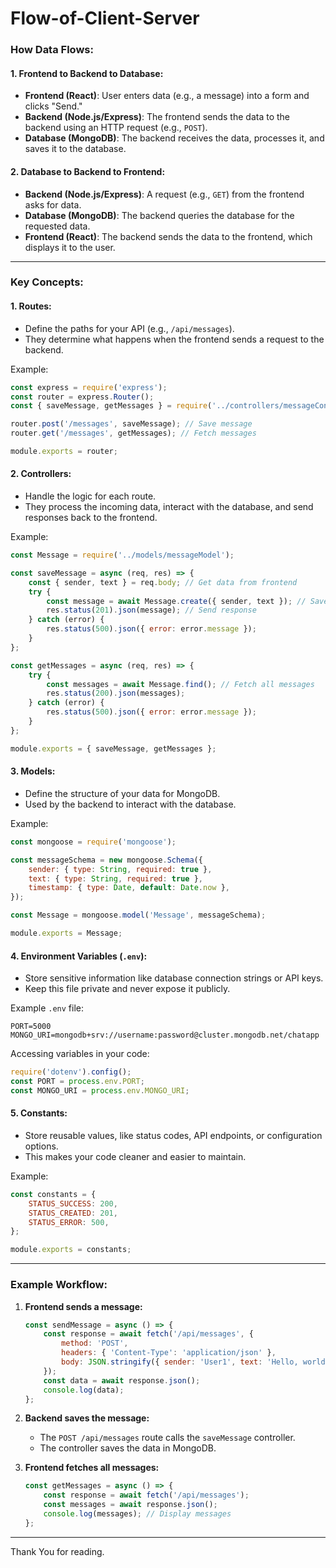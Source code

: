 # Flow-of-Client-Server
### **How Data Flows:**

#### 1. **Frontend to Backend to Database:**
   - **Frontend (React)**: User enters data (e.g., a message) into a form and clicks "Send."
   - **Backend (Node.js/Express)**: The frontend sends the data to the backend using an HTTP request (e.g., `POST`).
   - **Database (MongoDB)**: The backend receives the data, processes it, and saves it to the database.

#### 2. **Database to Backend to Frontend:**
   - **Backend (Node.js/Express)**: A request (e.g., `GET`) from the frontend asks for data.
   - **Database (MongoDB)**: The backend queries the database for the requested data.
   - **Frontend (React)**: The backend sends the data to the frontend, which displays it to the user.

---

### **Key Concepts:**

#### 1. **Routes:**
   - Define the paths for your API (e.g., `/api/messages`).
   - They determine what happens when the frontend sends a request to the backend.

   Example:
   ```javascript
   const express = require('express');
   const router = express.Router();
   const { saveMessage, getMessages } = require('../controllers/messageController');

   router.post('/messages', saveMessage); // Save message
   router.get('/messages', getMessages); // Fetch messages

   module.exports = router;
   ```

#### 2. **Controllers:**
   - Handle the logic for each route.
   - They process the incoming data, interact with the database, and send responses back to the frontend.

   Example:
   ```javascript
   const Message = require('../models/messageModel');

   const saveMessage = async (req, res) => {
       const { sender, text } = req.body; // Get data from frontend
       try {
           const message = await Message.create({ sender, text }); // Save to DB
           res.status(201).json(message); // Send response
       } catch (error) {
           res.status(500).json({ error: error.message });
       }
   };

   const getMessages = async (req, res) => {
       try {
           const messages = await Message.find(); // Fetch all messages
           res.status(200).json(messages);
       } catch (error) {
           res.status(500).json({ error: error.message });
       }
   };

   module.exports = { saveMessage, getMessages };
   ```

#### 3. **Models:**
   - Define the structure of your data for MongoDB.
   - Used by the backend to interact with the database.

   Example:
   ```javascript
   const mongoose = require('mongoose');

   const messageSchema = new mongoose.Schema({
       sender: { type: String, required: true },
       text: { type: String, required: true },
       timestamp: { type: Date, default: Date.now },
   });

   const Message = mongoose.model('Message', messageSchema);

   module.exports = Message;
   ```

#### 4. **Environment Variables (`.env`):**
   - Store sensitive information like database connection strings or API keys.
   - Keep this file private and never expose it publicly.

   Example `.env` file:
   ```
   PORT=5000
   MONGO_URI=mongodb+srv://username:password@cluster.mongodb.net/chatapp
   ```

   Accessing variables in your code:
   ```javascript
   require('dotenv').config();
   const PORT = process.env.PORT;
   const MONGO_URI = process.env.MONGO_URI;
   ```

#### 5. **Constants:**
   - Store reusable values, like status codes, API endpoints, or configuration options.
   - This makes your code cleaner and easier to maintain.

   Example:
   ```javascript
   const constants = {
       STATUS_SUCCESS: 200,
       STATUS_CREATED: 201,
       STATUS_ERROR: 500,
   };

   module.exports = constants;
   ```

---

### **Example Workflow:**
1. **Frontend sends a message:**
   ```javascript
   const sendMessage = async () => {
       const response = await fetch('/api/messages', {
           method: 'POST',
           headers: { 'Content-Type': 'application/json' },
           body: JSON.stringify({ sender: 'User1', text: 'Hello, world!' }),
       });
       const data = await response.json();
       console.log(data);
   };
   ```

2. **Backend saves the message:**
   - The `POST /api/messages` route calls the `saveMessage` controller.
   - The controller saves the data in MongoDB.

3. **Frontend fetches all messages:**
   ```javascript
   const getMessages = async () => {
       const response = await fetch('/api/messages');
       const messages = await response.json();
       console.log(messages); // Display messages
   };
   ```

---

Thank You for reading.
